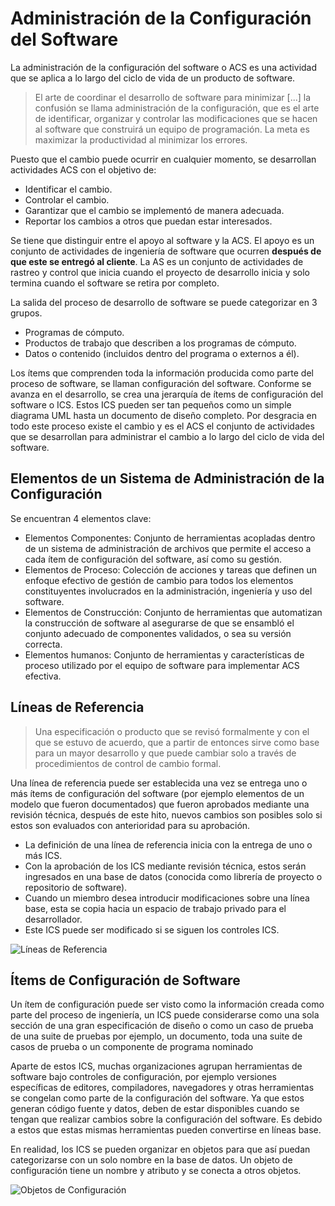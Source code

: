 <!-- LTeX: language=es -->

# Administración de la Configuración del Software

La administración de la configuración del software o ACS es una actividad que se aplica a lo largo del ciclo de vida de un producto de software.

> El arte de coordinar el desarrollo de software para minimizar [...] la confusión se llama administración de la configuración, que es el arte de identificar, organizar y controlar las modificaciones que se hacen al software que construirá un equipo de programación. La meta es maximizar la productividad al minimizar los errores.

Puesto que el cambio puede ocurrir en cualquier momento, se desarrollan actividades ACS con el objetivo de:

* Identificar el cambio.
* Controlar el cambio.
* Garantizar que el cambio se implementó de manera adecuada.
* Reportar los cambios a otros que puedan estar interesados.

Se tiene que distinguir entre el apoyo al software y la ACS. El apoyo es un conjunto de actividades de ingeniería de software que ocurren **después de que este se entregó al cliente**. La AS es un conjunto de actividades de rastreo y control que inicia cuando el proyecto de desarrollo inicia y solo termina cuando el software se retira por completo.

La salida del proceso de desarrollo de software se puede categorizar en 3 grupos.

* Programas de cómputo.
* Productos de trabajo que describen a los programas de cómputo.
* Datos o contenido (incluidos dentro del programa o externos a él).

Los ítems que comprenden toda la información producida como parte del proceso de software, se llaman configuración del software. Conforme se avanza en el desarrollo, se crea una jerarquía de ítems de configuración del software o ICS. Estos ICS pueden ser tan pequeños como un simple diagrama UML hasta un documento de diseño completo. Por desgracia en todo este proceso existe el cambio y es el ACS el conjunto de actividades que se desarrollan para administrar el cambio a lo largo del ciclo de vida del software.

## Elementos de un Sistema de Administración de la Configuración

Se encuentran 4 elementos clave:

* Elementos Componentes: Conjunto de herramientas acopladas dentro de un sistema de administración de archivos que permite el acceso a cada ítem de configuración del software, así como su gestión.
* Elementos de Proceso: Colección de acciones y tareas que definen un enfoque efectivo de gestión de cambio para todos los elementos constituyentes involucrados en la administración, ingeniería y uso del software.
* Elementos de Construcción: Conjunto de herramientas que automatizan la construcción de software al asegurarse de que se ensambló el conjunto adecuado de componentes validados, o sea su versión correcta.
* Elementos humanos: Conjunto de herramientas y características de proceso utilizado por el equipo de software para implementar ACS efectiva.

## Líneas de Referencia

> Una especificación o producto que se revisó formalmente y con el que se estuvo de acuerdo, que a partir de entonces sirve como base para un mayor desarrollo y que puede cambiar solo a través de procedimientos de control de cambio formal.

Una línea de referencia puede ser establecida una vez se entrega uno o más ítems de configuración del software (por ejemplo elementos de un modelo que fueron documentados) que fueron aprobados mediante una revisión técnica, después de este hito, nuevos cambios son posibles solo si estos son evaluados con anterioridad para su aprobación.

* La definición de una línea de referencia inicia con la entrega de uno o más ICS.
* Con la aprobación de los ICS mediante revisión técnica, estos serán ingresados en una base de datos (conocida como librería de proyecto o repositorio de software).
* Cuando un miembro desea introducir modificaciones sobre una línea base, esta se copia hacia un espacio de trabajo privado para el desarrollador.
* Este ICS puede ser modificado si se siguen los controles ICS.

![Líneas de Referencia](https://i.imgur.com/kOwKwwc.png)

## Ítems de Configuración de Software

Un ítem de configuración puede ser visto como la información creada como parte del proceso de ingeniería, un ICS puede considerarse como una sola sección de una gran especificación de diseño o como un caso de prueba de una suite de pruebas por ejemplo, un documento, toda una suite de casos de prueba o un componente de programa nominado

Aparte de estos ICS, muchas organizaciones agrupan herramientas de software bajo controles de configuración, por ejemplo versiones específicas de editores, compiladores, navegadores y otras herramientas se congelan como parte de la configuración del software. Ya que estos generan código fuente y datos, deben de estar disponibles cuando se tengan que realizar cambios sobre la configuración del software. Es debido a estos que estas mismas herramientas pueden convertirse en líneas base.

En realidad, los ICS se pueden organizar en objetos para que así puedan categorizarse con un solo nombre en la base de datos. Un objeto de configuración tiene un nombre y atributo y se conecta a otros objetos.

![Objetos de Configuración](https://i.imgur.com/R3KnaY7.png)
